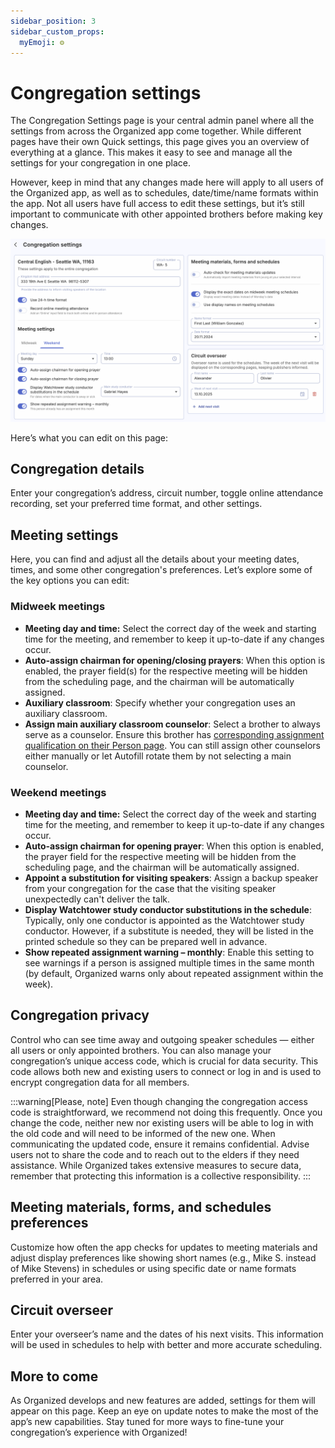 ```yaml
---
sidebar_position: 3
sidebar_custom_props:
  myEmoji: ⚙️
---
```


# Congregation settings

The Congregation Settings page is your central admin panel where all the settings from across the Organized app come together. While different pages have their own Quick settings, this page gives you an overview of everything at a glance. This makes it easy to see and manage all the settings for your congregation in one place.

However, keep in mind that any changes made here will apply to all users of the Organized app, as well as to schedules, date/time/name formats within the app. Not all users have full access to edit these settings, but it’s still important to communicate with other appointed brothers before making key changes.

![Organized app congregation settings](./img/congregation-settings-overview.png)

Here’s what you can edit on this page:

## Congregation details

Enter your congregation’s address, circuit number, toggle online attendance recording, set your preferred time format, and other settings.

## Meeting settings

Here, you can find and adjust all the details about your meeting dates, times, and some other congregation's preferences. Let’s explore some of the key options you can edit:

### Midweek meetings

- **Meeting day and time:** Select the correct day of the week and starting time for the meeting, and remember to keep it up-to-date if any changes occur.
- **Auto-assign chairman for opening/closing prayers**: When this option is enabled, the prayer field(s) for the respective meeting will be hidden from the scheduling page, and the chairman will be automatically assigned.
- **Auxiliary classroom**: Specify whether your congregation uses an auxiliary classroom.
- **Assign main auxiliary classroom counselor**: Select a brother to always serve as a counselor. Ensure this brother has [corresponding assignment qualification on their Person page](../persons/add-person#assignment-qualifications). You can still assign other counselors either manually or let Autofill rotate them by not selecting a main counselor.

### Weekend meetings

- **Meeting day and time:** Select the correct day of the week and starting time for the meeting, and remember to keep it up-to-date if any changes occur.
- **Auto-assign chairman for opening prayer**: When this option is enabled, the prayer field for the respective meeting will be hidden from the scheduling page, and the chairman will be automatically assigned.
- **Appoint a substitution for visiting speakers**: Assign a backup speaker from your congregation for the case that the visiting speaker unexpectedly can't deliver the talk.
- **Display Watchtower study conductor substitutions in the schedule**: Typically, only one conductor is appointed as the Watchtower study conductor. However, if a substitute is needed, they will be listed in the printed schedule so they can be prepared well in advance.
- **Show repeated assignment warning – monthly**: Enable this setting to see warnings if a person is assigned multiple times in the same month (by default, Organized warns only about repeated assignment within the week).

## Congregation privacy

Control who can see time away and outgoing speaker schedules — either all users or only appointed brothers. You can also manage your congregation’s unique access code, which is crucial for data security. This code allows both new and existing users to connect or log in and is used to encrypt congregation data for all members.

:::warning[Please, note]
Even though changing the congregation access code is straightforward, we recommend not doing this frequently. Once you change the code, neither new nor existing users will be able to log in with the old code and will need to be informed of the new one. When communicating the updated code, ensure it remains confidential. Advise users not to share the code and to reach out to the elders if they need assistance. While Organized takes extensive measures to secure data, remember that protecting this information is a collective responsibility.
:::

## Meeting materials, forms, and schedules preferences

Customize how often the app checks for updates to meeting materials and adjust display preferences like showing short names (e.g., Mike S. instead of Mike Stevens) in schedules or using specific date or name formats preferred in your area.

## Circuit overseer

Enter your overseer’s name and the dates of his next visits. This information will be used in schedules to help with better and more accurate scheduling.

## More to come

As Organized develops and new features are added, settings for them will appear on this page. Keep an eye on update notes to make the most of the app’s new capabilities. Stay tuned for more ways to fine-tune your congregation’s experience with Organized!
